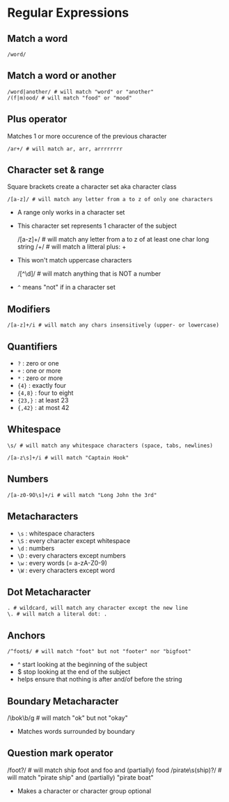 Regular Expressions
===================

## Match a word

    /word/

## Match a word or another

    /word|another/ # will match "word" or "another"
    /(f|m)ood/ # will match "food" or "mood"

## Plus operator
Matches 1 or more occurence of the previous character

    /ar+/ # will match ar, arr, arrrrrrrr

## Character set & range
Square brackets create a character set aka character class

    /[a-z]/ # will match any letter from a to z of only one characters

* A range only works in a character set
* This character set represents 1 character of the subject

    /[a-z]+/ # will match any letter from a to z of at least one char long string
    /\+/ # will match a litteral plus: +

* This won't match uppercase characters

    /[^\d]/ # will match anything that is NOT a number

* `^` means "not" if in a character set

## Modifiers

    /[a-z]+/i # will match any chars insensitively (upper- or lowercase)

## Quantifiers

* `?` : zero or one
* `+` : one or more
* `*` : zero or more
* `{4}` : exactly four
* `{4,8}` : four to eight
* `{23,}` : at least 23
* `{,42}` : at most 42

## Whitespace

    \s/ # will match any whitespace characters (space, tabs, newlines)

    /[a-z\s]+/i # will match "Captain Hook"

## Numbers

    /[a-z0-9Ó\s]+/i # will match "Long John the 3rd"

## Metacharacters

* `\s` : whitespace characters
* `\S` : every character except whitespace
* `\d` : numbers
* `\D` : every characters except numbers
* `\w` : every words (= a-zA-Z0-9)
* `\W` : every characters except word

## Dot Metacharacter

    . # wildcard, will match any character except the new line
    \. # will match a literal dot: .

## Anchors

    /^foot$/ # will match "foot" but not "footer" nor "bigfoot"

* ^ start looking at the beginning of the subject
* $ stop looking at the end of the subject
* helps ensure that nothing is after and/of before the string

## Boundary Metacharacter

  /\bok\b/g # will match "ok" but not "okay"

* Matches words surrounded by boundary

## Question mark operator

  /foot?/ # will match ship foot and foo and (partially) food
  /pirate\s(ship)?/ # will match "pirate ship" and (partially) "pirate boat"

* Makes a character or character group optional